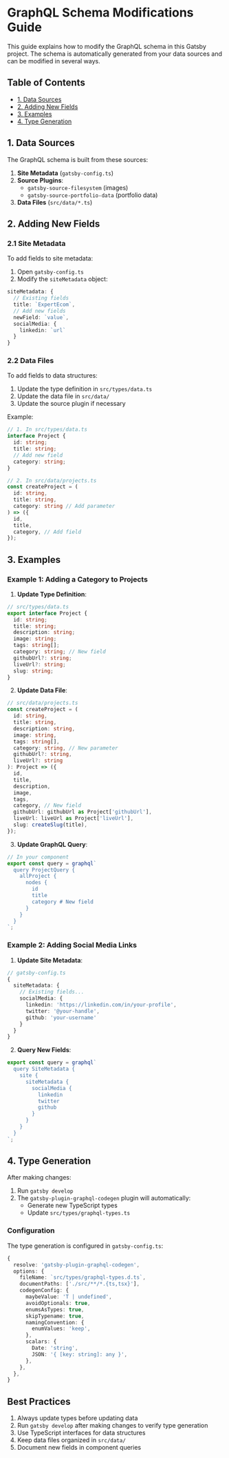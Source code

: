 # GraphQL Schema Modifications Guide

This guide explains how to modify the GraphQL schema in this Gatsby project. The schema is automatically generated from your data sources and can be modified in several ways.

## Table of Contents

- [1. Data Sources](#1-data-sources)
- [2. Adding New Fields](#2-adding-new-fields)
- [3. Examples](#3-examples)
- [4. Type Generation](#4-type-generation)

## 1. Data Sources

The GraphQL schema is built from these sources:

1. **Site Metadata** (`gatsby-config.ts`)
2. **Source Plugins**:
   - `gatsby-source-filesystem` (images)
   - `gatsby-source-portfolio-data` (portfolio data)
3. **Data Files** (`src/data/*.ts`)

## 2. Adding New Fields

### 2.1 Site Metadata

To add fields to site metadata:

1. Open `gatsby-config.ts`
2. Modify the `siteMetadata` object:

```typescript
siteMetadata: {
  // Existing fields
  title: `ExpertEcom`,
  // Add new fields
  newField: `value`,
  socialMedia: {
    linkedin: `url`
  }
}
```

### 2.2 Data Files

To add fields to data structures:

1. Update the type definition in `src/types/data.ts`
2. Update the data file in `src/data/`
3. Update the source plugin if necessary

Example:

```typescript
// 1. In src/types/data.ts
interface Project {
  id: string;
  title: string;
  // Add new field
  category: string;
}

// 2. In src/data/projects.ts
const createProject = (
  id: string,
  title: string,
  category: string // Add parameter
) => ({
  id,
  title,
  category, // Add field
});
```

## 3. Examples

### Example 1: Adding a Category to Projects

1. **Update Type Definition**:

```typescript
// src/types/data.ts
export interface Project {
  id: string;
  title: string;
  description: string;
  image: string;
  tags: string[];
  category: string; // New field
  githubUrl?: string;
  liveUrl?: string;
  slug: string;
}
```

2. **Update Data File**:

```typescript
// src/data/projects.ts
const createProject = (
  id: string,
  title: string,
  description: string,
  image: string,
  tags: string[],
  category: string, // New parameter
  githubUrl?: string,
  liveUrl?: string
): Project => ({
  id,
  title,
  description,
  image,
  tags,
  category, // New field
  githubUrl: githubUrl as Project['githubUrl'],
  liveUrl: liveUrl as Project['liveUrl'],
  slug: createSlug(title),
});
```

3. **Update GraphQL Query**:

```typescript
// In your component
export const query = graphql`
  query ProjectQuery {
    allProject {
      nodes {
        id
        title
        category # New field
      }
    }
  }
`;
```

### Example 2: Adding Social Media Links

1. **Update Site Metadata**:

```typescript
// gatsby-config.ts
{
  siteMetadata: {
    // Existing fields...
    socialMedia: {
      linkedin: 'https://linkedin.com/in/your-profile',
      twitter: '@your-handle',
      github: 'your-username'
    }
  }
}
```

2. **Query New Fields**:

```typescript
export const query = graphql`
  query SiteMetadata {
    site {
      siteMetadata {
        socialMedia {
          linkedin
          twitter
          github
        }
      }
    }
  }
`;
```

## 4. Type Generation

After making changes:

1. Run `gatsby develop`
2. The `gatsby-plugin-graphql-codegen` plugin will automatically:
   - Generate new TypeScript types
   - Update `src/types/graphql-types.ts`

### Configuration

The type generation is configured in `gatsby-config.ts`:

```typescript
{
  resolve: 'gatsby-plugin-graphql-codegen',
  options: {
    fileName: `src/types/graphql-types.d.ts`,
    documentPaths: ['./src/**/*.{ts,tsx}'],
    codegenConfig: {
      maybeValue: 'T | undefined',
      avoidOptionals: true,
      enumsAsTypes: true,
      skipTypename: true,
      namingConvention: {
        enumValues: 'keep',
      },
      scalars: {
        Date: 'string',
        JSON: '{ [key: string]: any }',
      },
    },
  },
}
```

## Best Practices

1. Always update types before updating data
2. Run `gatsby develop` after making changes to verify type generation
3. Use TypeScript interfaces for data structures
4. Keep data files organized in `src/data/`
5. Document new fields in component queries

